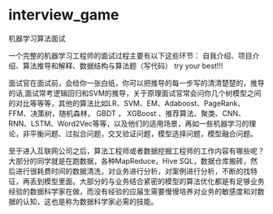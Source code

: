 # interview_game
机器学习算法面试


一个完整的机器学习工程师的面试过程主要有以下这些环节：
自我介绍、项目介绍、算法推导和解释、数据结构与算法题（写代码）
try your best!!!


面试官在面试前，会给你一张白纸，你可以把推导的每一步写的清清楚楚的，推导的话,面试常考逻辑回归和SVM的推导，关于原理面试官常会问你几个树模型之间的对比等等等，其他的算法比如LR、SVM、EM、Adaboost、PageRank、 FFM、决策树，随机森林， GBDT ， XGBoost 、推荐算法、聚类、CNN、RNN、LSTM、Word2Vec等等，以及他们的适用场景，再如一些机器学习的理论，非平衡问题、过拟合问题，交叉验证问题，模型选择问题，模型融合问题。


至于进入互联网公司之后，算法工程师或者数据挖掘工程师的工作内容有哪些呢？大部分的同学就是在跑数据，各种MapReduce，Hive SQL，数据仓库搬砖，然后进行很耗费时间的数据清洗，对业务进行分析，对案例进行分析，不断的找特征，再丢到模型里面。大部分的与业务结合紧密的模型的算法优化都是有足够业务经验的数据科学家在做，而没有经验的应届生需要慢慢培养对业务的敏感度和对数据的认知，这也是称为数据科学家必需的技能。
